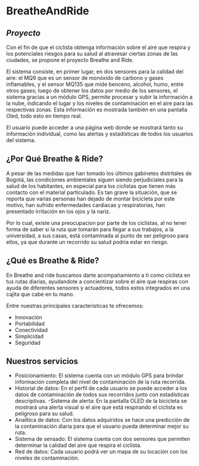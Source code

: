 # BreatheAndRide
## _Proyecto_

Con el fin de que el ciclista obtenga información sobre el aire que respira y los potenciales riesgos para su salud al atravesar ciertas zonas de las ciudades, se propone el proyecto Breathe and Ride.

El sistema consiste, en primer lugar, en dos sensores para la calidad del aire: el MQ9 que es un sensor de monóxido de carbono y gases inflamables, y el sensor MQ135 que mide benceno, alcohol, humo, entre otros gases; luego de obtener los datos por medio de los sensores, el sistema gracias a un módulo GPS, permite procesar y subir la información a la nube, indicando el lugar y los niveles de contaminación en el aire para las respectivas zonas. Esta información es mostrada también en una pantalla Oled, todo esto en tiempo real.

El usuario puede acceder a una página web donde se mostrará tanto su información individual, como las alertas y estadísticas de todos los usuarios del sistema.

## ¿Por Qué Breathe & Ride?
A pesar de las medidas que han tomado los últimos gabinetes distritales de Bogotá, las condiciones ambientales siguen siendo perjudiciales para la salud de los habitantes, en especial para los ciclistas que tienen más contacto con el material particulado. Es tan grave la situación, que se reporta que varias personas han dejado de montar bicicleta por este motivo, han sufrido enfermedades cardiacas y respiratorias, han presentado irritación en los ojos y la nariz.

Por lo cual, existe una preocupacion por parte de los ciclistas, al no tener forma de saber si la ruta que tomarán para llegar a sus trabajos, a la universidad, a sus casas, está contaminada al punto de ser peligroso para ellos, ya que durante un recorrido su salud podria estar en riesgo.


## ¿Qué es Breathe & Ride?

En Breathe and ride buscamos darte acompañamiento a ti como ciclista en tus rutas diarias, ayudandote a concientizar sobre el aire que respiras con ayuda de diferentes sensores y actuadores, todos estos integrados en una cajita que cabe en tu mano.

Entre nuestras principales caracteristicas te ofrecemos:
 - Innovación
 - Portabilidad
 - Conectividad
 - Simplicidad
 - Seguridad

## Nuestros servicios

 
- Posicionamiento: El sistema cuenta con un módulo GPS para brindar información completa del nivel de contaminación de la ruta recorrida.
- Historial de datos: En el perfil de cada usuario se puede acceder a los datos de contaminación de todos sus recorridos junto con estadísticas descriptivas.
-Sistema de alerta: En la pantalla OLED de la bicicleta se mostrará una alerta visual si el aire que está respirando el ciclista es peligroso para su salud.
- Analítica de datos: Con los datos adquiridos se hace una predicción de la contaminación diaria para que el usuario pueda determinar mejor su ruta.
- Sistema de sensado: El sistema cuenta con dos sensores que permiten determinar la calidad del aire que respira el ciclista.
- Red de datos: Cada usuario podrá ver un mapa de su locación con los niveles de contaminación.




